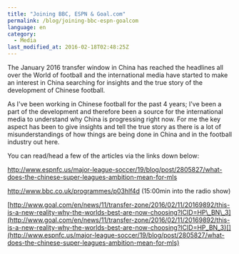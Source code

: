 ```yaml
---
title: "Joining BBC, ESPN & Goal.com"
permalink: /blog/joining-bbc-espn-goalcom
language: en
category:
  - Media
last_modified_at: 2016-02-18T02:48:25Z
---
```


The January 2016 transfer window in China has reached the headlines all over the World of football and the international media have started to make an interest in China searching for insights and the true story of the development of Chinese football.

As I've been working in Chinese football for the past 4 years; I've been a part of the development and therefore been a source for the international media to understand why China is progressing right now. For me the key aspect has been to give insights and tell the true story as there is a lot of misunderstandings of how things are being done in China and in the football industry out here.

You can read/head a few of the articles via the links down below:

<http://www.espnfc.us/major-league-soccer/19/blog/post/2805827/what-does-the-chinese-super-leagues-ambition-mean-for-mls>

<http://www.bbc.co.uk/programmes/p03hlf4d> (15:00min into the radio show)

[http://www.goal.com/en/news/11/transfer-zone/2016/02/11/20169892/this-is-a-new-reality-why-the-worlds-best-are-now-choosing?ICID=HP\_BN\_3](http://www.goal.com/en/news/11/transfer-zone/2016/02/11/20169892/this-is-a-new-reality-why-the-worlds-best-are-now-choosing?ICID=HP_BN_3​)[](http://www.espnfc.us/major-league-soccer/19/blog/post/2805827/what-does-the-chinese-super-leagues-ambition-mean-for-mls)
